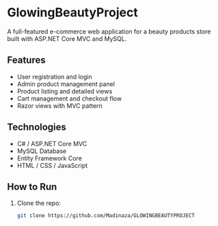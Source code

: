 # GlowingBeautyProject

A full-featured e-commerce web application for a beauty products store built with ASP.NET Core MVC and MySQL.

## Features

- User registration and login
- Admin product management panel
- Product listing and detailed views
- Cart management and checkout flow
- Razor views with MVC pattern

## Technologies

- C# / ASP.NET Core MVC
- MySQL Database
- Entity Framework Core
- HTML / CSS / JavaScript

## How to Run

1. Clone the repo:
   ```bash
   git clone https://github.com/Madinaza/GLOWINGBEAUTYPROJECT
